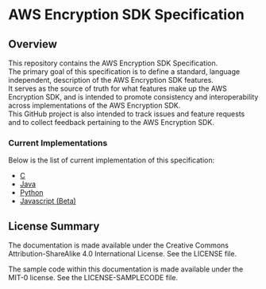 # AWS Encryption SDK Specification

## Overview

This repository contains the AWS Encryption SDK Specification.  
The primary goal of this specification is to define a standard, language independent, description of the AWS Encryption SDK features.  
It serves as the source of truth for what features make up the AWS Encryption SDK, and is intended to promote consistency and interoperability across implementations of the AWS Encryption SDK.  
This GitHub project is also intended to track issues and feature requests and to collect feedback pertaining to the AWS Encryption SDK.

### Current Implementations

Below is the list of current implementation of this specification:

- [C](https://github.com/aws/aws-encryption-sdk-c)
- [Java](https://github.com/aws/aws-encryption-sdk-java)
- [Python](https://github.com/aws/aws-encryption-sdk-python/)
- [Javascript (Beta)](https://github.com/awslabs/aws-encryption-sdk-javascript)

## License Summary

The documentation is made available under the Creative Commons Attribution-ShareAlike 4.0 International License. See the LICENSE file.

The sample code within this documentation is made available under the MIT-0 license. See the LICENSE-SAMPLECODE file.
